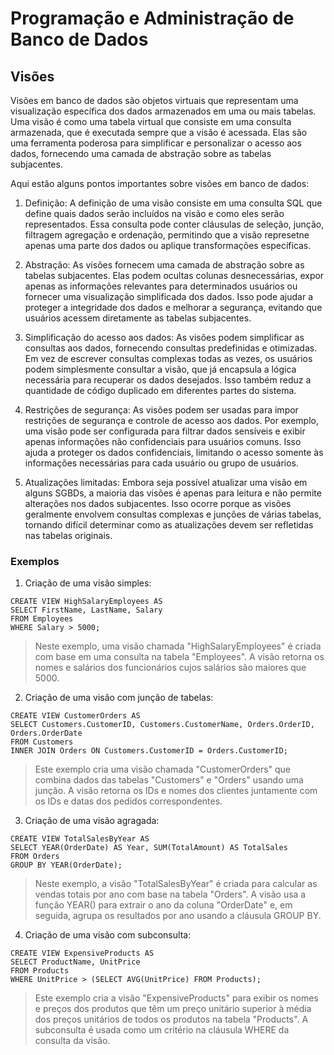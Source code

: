 # Programação e Administração de Banco de Dados
## Visões
Visões em banco de dados são objetos virtuais que representam uma visualização específica dos dados armazenados em uma ou mais tabelas. Uma visão é como uma tabela virtual que consiste em uma consulta armazenada, que é executada sempre que a visão é acessada. Elas são uma ferramenta poderosa para simplificar e personalizar o acesso aos dados, fornecendo uma camada de abstração sobre as tabelas subjacentes.

Aqui estão alguns pontos importantes sobre visões em banco de dados:
1. Definição: A definição de uma visão consiste em uma consulta SQL que define quais dados serão incluídos na visão e como eles serão representados. Essa consulta pode conter cláusulas de seleção, junção, filtragem agregação e ordenação, permitindo que a visão represetne apenas uma parte dos dados ou aplique transformações específicas.

2. Abstração: As visões fornecem uma camada de abstração sobre as tabelas subjacentes. Elas podem ocultas colunas desnecessárias, expor apenas as informações relevantes para determinados usuários ou fornecer uma visualização simplificada dos dados. Isso pode ajudar a proteger a integridade dos dados e melhorar a segurança, evitando que usuários acessem diretamente as tabelas subjacentes.

3. Simplificação do acesso aos dados: As visões podem simplificar as consultas aos dados, fornecendo consultas predefinidas e otimizadas. Em vez de escrever consultas complexas todas as vezes, os usuários podem simplesmente consultar a visão, que já encapsula a lógica necessária para recuperar os dados desejados. Isso também reduz a quantidade de código duplicado em diferentes partes do sistema.

4. Restrições de segurança: As visões podem ser usadas para impor restrições de segurança e controle de acesso aos dados. Por exemplo, uma visão pode ser configurada para filtrar dados sensíveis e exibir apenas informações não confidenciais para usuários comuns. Isso ajuda a proteger os dados confidenciais, limitando o acesso somente às informações necessárias para cada usuário ou grupo de usuários.

5. Atualizações limitadas: Embora seja possível atualizar uma visão em alguns SGBDs, a maioria das visões é apenas para leitura e não permite alterações nos dados subjacentes. Isso ocorre porque as visões geralmente envolvem consultas complexas e junções de várias tabelas, tornando difícil determinar como as atualizações devem ser refletidas nas tabelas originais.

### Exemplos
1. Criação de uma visão simples:
~~~
CREATE VIEW HighSalaryEmployees AS
SELECT FirstName, LastName, Salary
FROM Employees
WHERE Salary > 5000;
~~~
> Neste exemplo, uma visão chamada "HighSalaryEmployees" é criada com base em uma consulta na tabela "Employees". A visão retorna os nomes e salários dos funcionários cujos salários são maiores que 5000.

2. Criação de uma visão com junção de tabelas:
~~~
CREATE VIEW CustomerOrders AS
SELECT Customers.CustomerID, Customers.CustomerName, Orders.OrderID, Orders.OrderDate
FROM Customers
INNER JOIN Orders ON Customers.CustomerID = Orders.CustomerID;
~~~
> Este exemplo cria uma visão chamada "CustomerOrders" que combina dados das tabelas "Customers" e "Orders" usando uma junção. A visão retorna os IDs e nomes dos clientes juntamente com os IDs e datas dos pedidos correspondentes.

3. Criação de uma visão agragada:
~~~
CREATE VIEW TotalSalesByYear AS
SELECT YEAR(OrderDate) AS Year, SUM(TotalAmount) AS TotalSales
FROM Orders
GROUP BY YEAR(OrderDate);
~~~
> Neste exemplo, a visão "TotalSalesByYear" é criada para calcular as vendas totais por ano com base na tabela "Orders". A visão usa a função YEAR() para extrair o ano da coluna "OrderDate" e, em seguida, agrupa os resultados por ano usando a cláusula GROUP BY.

4. Criação de uma visão com subconsulta:
~~~
CREATE VIEW ExpensiveProducts AS
SELECT ProductName, UnitPrice
FROM Products
WHERE UnitPrice > (SELECT AVG(UnitPrice) FROM Products);
~~~
> Este exemplo cria a visão "ExpensiveProducts" para exibir os nomes e preços dos produtos que têm um preço unitário superior à média dos preços unitários de todos os produtos na tabela "Products". A subconsulta é usada como um critério na cláusula WHERE da consulta da visão.
